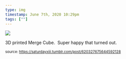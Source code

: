 ```yaml
---
type: img
timestamp: June 7th, 2020 10:29pm
tags: [""]
---
```

<img src="https://saturdayxiii.github.io/media/620327675644592128.png"/>
                                                                                          
3D printed Merge Cube.  Super happy that turned out.<br/>
 
                                    
                
                
                
                
                                
<small>source: https://saturdayxiii.tumblr.com/post/620327675644592128</small>